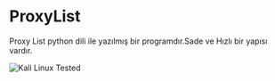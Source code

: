 # ProxyList
Proxy List python dili ile yazılmış bir programdır.Sade ve Hızlı bir yapısı vardır.

![Kali Linux Tested](http://www.imgim.com/screenshotfrom2018-01-2623-17-52.png)
